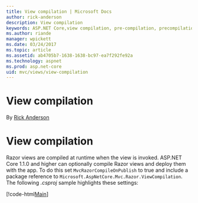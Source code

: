 ```yaml
---
title: View compilation | Microsoft Docs
author: rick-anderson
description: View compilation
keywords: ASP.NET Core,view compilation, pre-compilation, precompilation
ms.author: riande
manager: wpickett
ms.date: 03/24/2017
ms.topic: article
ms.assetid: ab4705b7-1638-1638-bc97-ea7f292fe92a
ms.technology: aspnet
ms.prod: asp.net-core
uid: mvc/views/view-compilation
---
```

# View compilation

By [Rick Anderson](https://twitter.com/RickAndMSFT)

# View compilation

Razor views are compiled at runtime when the view is invoked. ASP.NET Core 1.1.0 and higher can optionally compile Razor views and deploy them with the app. To do this set `MvcRazorCompileOnPublish` to true and include a package reference to `Microsoft.AspNetCore.Mvc.Razor.ViewCompilation`. The following *.csproj* sample highlights these settings:

[!code-html[Main](view-compilation\sample\MvcRazorCompileOnPublish.csproj?highlight=5,15)]
